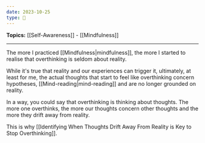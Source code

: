 ```yaml
---
date: 2023-10-25
type: 🧠
---
```


**Topics:** [[Self-Awareness]] - [[Mindfulness]]

---

The more I practiced [[Mindfulness|mindfulness]], the more I started to realise that overthinking is seldom about reality.

While it's true that reality and our experiences can trigger it, ultimately, at least for me, the actual thoughts that start to feel like overthinking concern hypotheses, [[Mind-reading|mind-reading]] and are no longer grounded on reality.

In a way, you could say that overthinking is thinking about thoughts. The more one overthinks, the more our thoughts concern other thoughts and the more they drift away from reality.

This is why [[Identifying When Thoughts Drift Away From Reality is Key to Stop Overthinking]].
